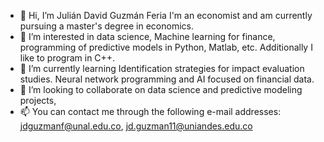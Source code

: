 - 👋 Hi, I’m Julián David Guzmán Feria I'm an economist and am currently pursuing a master's degree in economics.
- 👀 I’m interested in data science, Machine learning for finance, programming of predictive models in Python, Matlab, etc. Additionally I like to program in C++.
- 🌱 I’m currently learning Identification strategies for impact evaluation studies. Neural network programming and AI focused on financial data.
- 💞️ I’m looking to collaborate on data science and predictive modeling projects,
- 📫 You can contact me through the following e-mail addresses: jdguzmanf@unal.edu.co, jd.guzman11@uniandes.edu.co

<!---
jdguzmanf/jdguzmanf is a ✨ special ✨ repository because its `README.md` (this file) appears on your GitHub profile.
You can click the Preview link to take a look at your changes.
--->
